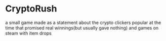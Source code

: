 # CryptoRush
a small game made as a statement about the crypto clickers popular at the time that promised real winnings(but usually gave nothing) and games on steam with item drops
